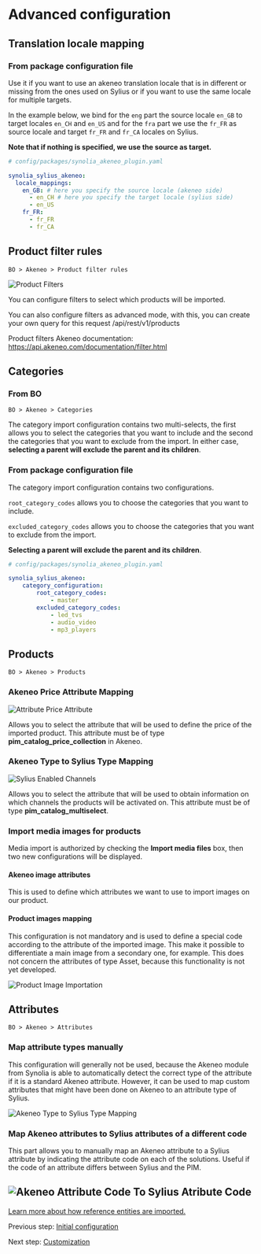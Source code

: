# Advanced configuration

## Translation locale mapping

### From package configuration file

Use it if you want to use an akeneo translation locale that is in different or missing from the ones used on Sylius or if you want to use the same locale for multiple targets.

In the example below, we bind for the `eng` part the source locale `en_GB` to target locales `en_CH` and `en_US` and for the `fra` part we use the `fr_FR` as source locale and target `fr_FR` and `fr_CA` locales on Sylius.

**Note that if nothing is specified, we use the source as target.**

```yaml
# config/packages/synolia_akeneo_plugin.yaml

synolia_sylius_akeneo:
  locale_mappings:
    en_GB: # here you specify the source locale (akeneo side)
      - en_CH # here you specify the target locale (sylius side)
      - en_US
    fr_FR:
      - fr_FR
      - fr_CA
```

## Product filter rules

    BO > Akeneo > Product filter rules

![Product Filters](media/product_filters.png)

You can configure filters to select which products will be imported. 

You can also configure filters as advanced mode, with this, you can create your own query for
this request /api/rest/v1/products

Product filters Akeneo documentation: https://api.akeneo.com/documentation/filter.html


## Categories

### From BO

    BO > Akeneo > Categories

The category import configuration contains two multi-selects, the first allows you to select the categories that you want to include and the second the categories that you want to exclude from the import. In either case, **selecting a parent will exclude the parent and its children**.

### From package configuration file

The category import configuration contains two configurations.

`root_category_codes` allows you to choose the categories that you want to include.

`excluded_category_codes` allows you to choose the categories that you want to exclude from the import.

**Selecting a parent will exclude the parent and its children**.

```yaml
# config/packages/synolia_akeneo_plugin.yaml

synolia_sylius_akeneo:
    category_configuration:
        root_category_codes:
            - master
        excluded_category_codes:
            - led_tvs
            - audio_video
            - mp3_players
```


## Products

    BO > Akeneo > Products

### Akeneo Price Attribute Mapping

![Attribute Price Attribute](media/akeneo_price_attribute.png)

Allows you to select the attribute that will be used to define the price of the imported product.
This attribute must be of type **pim_catalog_price_collection** in Akeneo.

### Akeneo Type to Sylius Type Mapping

![Sylius Enabled Channels](media/sylius_enabled_channels.png)

Allows you to select the attribute that will be used to obtain information on which channels the products will be activated on.
This attribute must be of type **pim_catalog_multiselect**.

### Import media images for products

Media import is authorized by checking the **Import media files** box, then two new configurations will be displayed.

#### Akeneo image attributes

This is used to define which attributes we want to use to import images on our product.

#### Product images mapping

This configuration is not mandatory and is used to define a special code according to the attribute of the imported image. 
This make it possible to differentiate a main image from a secondary one, for example. This does not concern the attributes of type Asset, because this functionality is not yet developed.

![Product Image Importation](media/product_images.png)


## Attributes

    BO > Akeneo > Attributes

### Map attribute types manually

This configuration will generally not be used, because the Akeneo module from Synolia is able to automatically detect the correct type of the attribute if it is a standard Akeneo attribute. However, it can be used to map custom attributes that might have been done on Akeneo to an attribute type of Sylius.

![Akeneo Type to Sylius Type Mapping](media/akeneo_type_mapping.png)

### Map Akeneo attributes to Sylius attributes of a different code

This part allows you to manually map an Akeneo attribute to a Sylius attribute by indicating the attribute code on each of the solutions. Useful if the code of an attribute differs between Sylius and the PIM.

![Akeneo Attribute Code To Sylius Atribute Code](media/akeneo_attribute_to_sylius_code.png)
---

[Learn more about how reference entities are imported.](reference_entity/REFERENCE_ENTITY.md)

Previous step: [Initial configuration](CONFIGURE.md)

Next step: [Customization](CUSTOMIZE.md)
